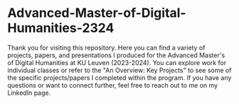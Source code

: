 # Advanced-Master-of-Digital-Humanities-2324
Thank you for visiting this repository. Here you can find a variety of projects, papers, and presentations I produced for the Advanced Master's of Digital Humanities at KU Leuven (2023-2024). You can explore work for individual classes or refer to the "An Overview: Key Projects" to see some of the specific projects/papers I completed within the program. If you have any questions or want to connect further, feel free to reach out to me on my LinkedIn page.
